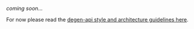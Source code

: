 _coming soon..._

For now please read the [degen-api style and architecture guidelines here](../architecture/degen-api-style.md).
